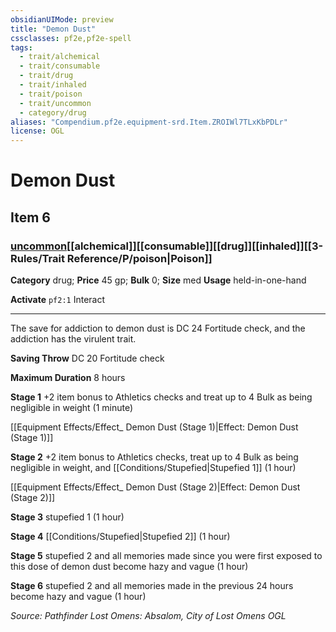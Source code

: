 ```yaml
---
obsidianUIMode: preview
title: "Demon Dust"
cssclasses: pf2e,pf2e-spell
tags:
  - trait/alchemical
  - trait/consumable
  - trait/drug
  - trait/inhaled
  - trait/poison
  - trait/uncommon
  - category/drug
aliases: "Compendium.pf2e.equipment-srd.Item.ZROIWl7TLxKbPDLr"
license: OGL
---
```

# Demon Dust
## Item 6
### [uncommon](uncommon.md "Uncommon Rarity Trait")[[alchemical]][[consumable]][[drug]][[inhaled]][[3-Rules/Trait Reference/P/poison|Poison]]

**Category** drug; 
**Price** 45 gp; 
**Bulk** 0; **Size** med
**Usage** held-in-one-hand

**Activate** `pf2:1` Interact

* * *

The save for addiction to demon dust is DC 24 Fortitude check, and the addiction has the virulent trait.

**Saving Throw** DC 20 Fortitude check

**Maximum Duration** 8 hours

**Stage 1** +2 item bonus to Athletics checks and treat up to 4 Bulk as being negligible in weight (1 minute)

[[Equipment Effects/Effect_ Demon Dust (Stage 1)|Effect: Demon Dust (Stage 1)]]

**Stage 2** +2 item bonus to Athletics checks, treat up to 4 Bulk as being negligible in weight, and [[Conditions/Stupefied|Stupefied 1]] (1 hour)

[[Equipment Effects/Effect_ Demon Dust (Stage 2)|Effect: Demon Dust (Stage 2)]]

**Stage 3** stupefied 1 (1 hour)

**Stage 4** [[Conditions/Stupefied|Stupefied 2]] (1 hour)

**Stage 5** stupefied 2 and all memories made since you were first exposed to this dose of demon dust become hazy and vague (1 hour)

**Stage 6** stupefied 2 and all memories made in the previous 24 hours become hazy and vague (1 hour)

*Source: Pathfinder Lost Omens: Absalom, City of Lost Omens*
*OGL*